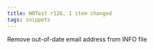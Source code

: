 ```yaml
---
title: WOTest r126, 1 item changed
tags: snippets
---
```


Remove out-of-date email address from INFO file
